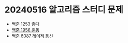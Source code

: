 # 20240516 알고리즘 스터디 문제

- [백준 1253 좋다](https://www.acmicpc.net/problem/1253)
- [백준 1956 운동](https://www.acmicpc.net/problem/1956)
- [백준 6087 레이저 통신](https://www.acmicpc.net/problem/6087)
